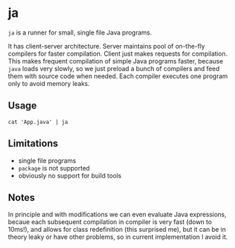 # ja

`ja` is a runner for small, single file Java programs.

It has client-server architecture. Server maintains pool of on-the-fly compilers for faster compilation. Client just makes requests for compilation. This makes frequent compilation of simple Java programs faster, because `java` loads very slowly, so we just preload a bunch of compilers and feed them with source code when needed. Each compiler executes one program only to avoid memory leaks.

## Usage

    cat 'App.java' | ja

## Limitations

  * single file programs
  * `package` is not supported
  * obviously no support for build tools

## Notes

In principle and with modifications we can even evaluate Java expressions, becaue each subsequent compilation in compiler is very fast (down to 10ms!), and allows for class redefinition (this surprised me), but it can be in theory leaky or have other problems, so in current implementation I avoid it.
